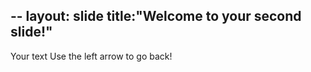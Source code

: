 --
layout: slide
title:"Welcome to  your second slide!"
--
Your text
Use the left arrow to go back!
